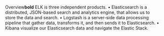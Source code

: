 Overview**bold**
ELK is three independent products.
•	Elasticsearch is a distributed, JSON-based search and analytics engine, that allows us to  store the data and search.
•	Logstash is a server-side data processing pipeline that gather data, transforms it, and then sends it to Elasticsearch.
•	Kibana visualize our Elasticsearch data and navigate the Elastic Stack.

